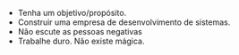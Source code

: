 - Tenha um objetivo/propósito.
- Construir uma empresa de desenvolvimento de sistemas.
- Não escute as pessoas negativas
- Trabalhe duro. Não existe mágica.
<!--stackedit_data:
eyJoaXN0b3J5IjpbMjExMDk1OTgyMCwxMjg1NDQ1NTE2XX0=
-->